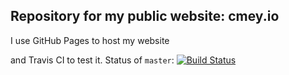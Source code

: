 ## Repository for my public website: cmey.io

I use GitHub Pages to host my website

and Travis CI to test it. Status of `master`: [![Build Status](https://travis-ci.org/cmey/cmey.github.io.svg?branch=master)](https://travis-ci.org/cmey/cmey.github.io)

